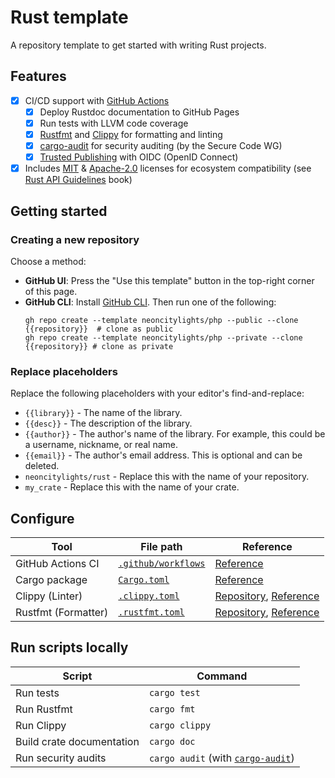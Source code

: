 # Rust template
A repository template to get started with writing Rust projects.

## Features
- [x] CI/CD support with [GitHub Actions](https://github.com/features/actions)
  - [x] Deploy Rustdoc documentation to GitHub Pages
  - [x] Run tests with LLVM code coverage
  - [x] [Rustfmt](https://github.com/rust-lang/rustfmt) and [Clippy](https://github.com/rust-lang/rust-clippy) for formatting and linting
  - [x] [cargo-audit](https://crates.io/crates/cargo-audit) for security auditing (by the Secure Code WG)
  - [x] [Trusted Publishing](https://crates.io/docs/trusted-publishing) with OIDC (OpenID Connect)
- [x] Includes [MIT](./LICENSE-MIT) & [Apache-2.0](./LICENSE-APACHE) licenses for ecosystem compatibility (see [Rust API Guidelines](https://rust-lang.github.io/api-guidelines/necessities.html#crate-and-its-dependencies-have-a-permissive-license-c-permissive) book)

## Getting started
### Creating a new repository
Choose a method:
- **GitHub UI**: Press the "Use this template" button in the top-right corner of this page.
- **GitHub CLI**: Install [GitHub CLI](https://cli.github.com). Then run one of the following:
  ```shell
  gh repo create --template neoncitylights/php --public --clone {{repository}}  # clone as public
  gh repo create --template neoncitylights/php --private --clone {{repository}} # clone as private
  ```

### Replace placeholders
Replace the following placeholders with your editor's find-and-replace:
- `{{library}}` - The name of the library.
- `{{desc}}` - The description of the library.
- `{{author}}` - The author's name of the library. For example, this could be a username, nickname, or real name.
- `{{email}}` - The author's email address. This is optional and can be deleted.
- `neoncitylights/rust` - Replace this with the name of your repository.
- `my_crate` - Replace this with the name of your crate.

## Configure
| Tool                | File path                                  | Reference                                                                                                      |
|---------------------|--------------------------------------------|----------------------------------------------------------------------------------------------------------------|
| GitHub Actions CI   | [`.github/workflows`](./.github/workflows) | [Reference](https://docs.github.com/en/actions/using-workflows/workflow-syntax-for-github-actions)             |
| Cargo package       | [`Cargo.toml`](./Cargo.toml)     | [Reference](https://doc.rust-lang.org/cargo/reference/manifest.html)                                           |
| Clippy (Linter)     | [`.clippy.toml`](./.clippy.toml)           | [Repository](https://github.com/rust-lang/rust-clippy), [Reference]( https://rust-lang.github.io/rust-clippy/) |
| Rustfmt (Formatter) | [`.rustfmt.toml`](./.rustfmt.toml)         | [Repository](https://github.com/rust-lang/rustfmt), [Reference](https://rust-lang.github.io/rustfmt/)          |

## Run scripts locally
| Script      | Command |
|-------------|---------|
| Run tests | `cargo test` |
| Run Rustfmt | `cargo fmt` |
| Run Clippy | `cargo clippy` |
| Build crate documentation | `cargo doc` |
| Run security audits | `cargo audit` (with [`cargo-audit`](https://crates.io/crates/cargo-audit)) |
